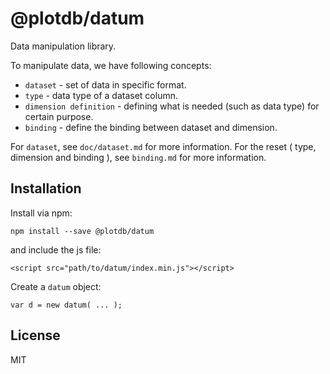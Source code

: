 # @plotdb/datum

Data manipulation library.

To manipulate data, we have following concepts:

 - `dataset` - set of data in specific format.
 - `type` - data type of a dataset column.
 - `dimension definition` - defining what is needed (such as data type) for certain purpose.
 - `binding` - define the binding between dataset and dimension.

For `dataset`, see `doc/dataset.md` for more information. For the reset ( type, dimension and binding ), see `binding.md` for more information.


## Installation

Install via npm:

    npm install --save @plotdb/datum


and include the js file:

    <script src="path/to/datum/index.min.js"></script>


Create a `datum` object:

    var d = new datum( ... );


## License

MIT
